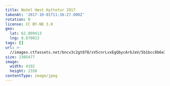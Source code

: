 ```yaml
---
title: NoVel Høst Hyttetur 2017
takenAt: '2017-10-01T11:36:27.000Z'
rotation: 0
license: CC BY-ND 3.0
geo:
  lat: 62.809413
  lng: 8.870013
tags: []
url: >-
  //images.ctfassets.net/bncv3c2gt878/sV5cnrLvxEgQbycArbJaV/5b1bcc8b6e3c519fcc50c14192c97868/novel-hst-hyttetur-2017_36727370094_o
size: 2305477
image:
  width: 4192
  height: 2358
contentType: image/jpeg
---
```


